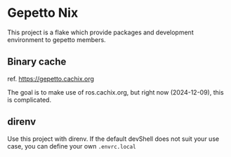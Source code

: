 # Gepetto Nix

This project is a flake which provide packages and development environment to gepetto members.

## Binary cache

ref. <https://gepetto.cachix.org>

The goal is to make use of ros.cachix.org, but right now (2024-12-09), this is complicated.

## direnv

Use this project with direnv. If the default devShell does not suit your use case,
you can define your own `.envrc.local`
